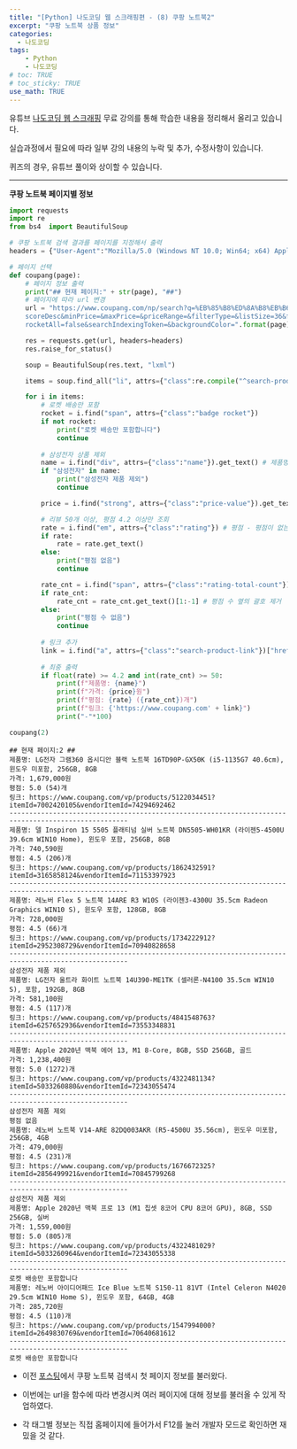```yaml
---
title: "[Python] 나도코딩 웹 스크래핑편 - (8) 쿠팡 노트북2"
excerpt: "쿠팡 노트북 상품 정보"
categories: 
  - 나도코딩
tags: 
    - Python
    - 나도코딩
# toc: TRUE
# toc_sticky: TRUE
use_math: TRUE
---
```


유튜브 [나도코딩 웹 스크래핑](https://www.youtube.com/watch?v=yQ20jZwDjTE&t=17499s) 무료 강의를 통해 학습한 내용을 정리해서 올리고 있습니다.

실습과정에서 필요에 따라 일부 강의 내용의 누락 및 추가, 수정사항이 있습니다.

퀴즈의 경우, 유튜브 풀이와 상이할 수 있습니다.

---


**쿠팡 노트북 페이지별 정보**


```python
import requests
import re
from bs4  import BeautifulSoup

# 쿠팡 노트북 검색 결과를 페이지를 지정해서 출력
headers = {"User-Agent":"Mozilla/5.0 (Windows NT 10.0; Win64; x64) AppleWebKit/537.36 (KHTML, like Gecko) Chrome/88.0.4324.104 Safari/537.36"}

# 페이지 선택
def coupang(page):
    # 페이지 정보 출력
    print("## 현재 페이지:" + str(page), "##")
    # 페이지에 따라 url 변경
    url = "https://www.coupang.com/np/search?q=%EB%85%B8%ED%8A%B8%EB%B6%81&channel=user&component=&eventCategory=SRP&trcid=&traid=&sorter=\
    scoreDesc&minPrice=&maxPrice=&priceRange=&filterType=&listSize=36&filter=&isPriceRange=false&brand=&offerCondition=&rating=0&page={0}&\
    rocketAll=false&searchIndexingToken=&backgroundColor=".format(page)

    res = requests.get(url, headers=headers)
    res.raise_for_status()

    soup = BeautifulSoup(res.text, "lxml")

    items = soup.find_all("li", attrs={"class":re.compile("^search-product")})

    for i in items:
        # 로켓 배송만 포함
        rocket = i.find("span", attrs={"class":"badge rocket"})
        if not rocket:
            print("로켓 배송만 포함합니다")
            continue
            
        # 삼성전자 상품 제외
        name = i.find("div", attrs={"class":"name"}).get_text() # 제품명
        if "삼성전자" in name:
            print("삼성전자 제품 제외")
            continue

        price = i.find("strong", attrs={"class":"price-value"}).get_text() # 가격

        # 리뷰 50개 이상, 평점 4.2 이상만 조회
        rate = i.find("em", attrs={"class":"rating"}) # 평점 - 평점이 없는 경우가 있었음
        if rate:
            rate = rate.get_text()
        else:
            print("평점 없음")
            continue

        rate_cnt = i.find("span", attrs={"class":"rating-total-count"}) # 평점 수 (30)
        if rate_cnt:
            rate_cnt = rate_cnt.get_text()[1:-1] # 평점 수 옆의 괄호 제거
        else:
            print("평점 수 없음")
            continue
        
        # 링크 추가
        link = i.find("a", attrs={"class":"search-product-link"})["href"]
        
        # 최중 출력
        if float(rate) >= 4.2 and int(rate_cnt) >= 50:
            print(f"제품명: {name}")
            print(f"가격: {price}원")
            print(f"평점: {rate} ({rate_cnt})개")
            print(f"링크: {'https://www.coupang.com' + link}")
            print("-"*100)

coupang(2)
```

    ## 현재 페이지:2 ##
    제품명: LG전자 그램360 옵시디안 블랙 노트북 16TD90P-GX50K (i5-1135G7 40.6cm), 윈도우 미포함, 256GB, 8GB
    가격: 1,679,000원
    평점: 5.0 (54)개
    링크: https://www.coupang.com/vp/products/5122034451?itemId=7002420105&vendorItemId=74294692462
    ----------------------------------------------------------------------------------------------------
    제품명: 델 Inspiron 15 5505 플래티넘 실버 노트북 DN5505-WH01KR (라이젠5-4500U 39.6cm WIN10 Home), 윈도우 포함, 256GB, 8GB
    가격: 740,590원
    평점: 4.5 (206)개
    링크: https://www.coupang.com/vp/products/1862432591?itemId=3165858124&vendorItemId=71153397923
    ----------------------------------------------------------------------------------------------------
    제품명: 레노버 Flex 5 노트북 14ARE R3 W10S (라이젠3-4300U 35.5cm Radeon Graphics WIN10 S), 윈도우 포함, 128GB, 8GB
    가격: 728,000원
    평점: 4.5 (66)개
    링크: https://www.coupang.com/vp/products/1734222912?itemId=2952308729&vendorItemId=70940828658
    ----------------------------------------------------------------------------------------------------
    삼성전자 제품 제외
    제품명: LG전자 울트라 화이트 노트북 14U390-ME1TK (셀러론-N4100 35.5cm WIN10 S), 포함, 192GB, 8GB
    가격: 581,100원
    평점: 4.5 (117)개
    링크: https://www.coupang.com/vp/products/4841548763?itemId=6257652936&vendorItemId=73553348831
    ----------------------------------------------------------------------------------------------------
    제품명: Apple 2020년 맥북 에어 13, M1 8-Core, 8GB, SSD 256GB, 골드
    가격: 1,238,400원
    평점: 5.0 (1272)개
    링크: https://www.coupang.com/vp/products/4322481134?itemId=5033260880&vendorItemId=72343055474
    ----------------------------------------------------------------------------------------------------
    삼성전자 제품 제외
    평점 없음
    제품명: 레노버 노트북 V14-ARE 82DQ003AKR (R5-4500U 35.56cm), 윈도우 미포함, 256GB, 4GB
    가격: 479,000원
    평점: 4.5 (231)개
    링크: https://www.coupang.com/vp/products/1676672325?itemId=2856499921&vendorItemId=70845799268
    ----------------------------------------------------------------------------------------------------
    삼성전자 제품 제외
    제품명: Apple 2020년 맥북 프로 13 (M1 칩셋 8코어 CPU 8코어 GPU), 8GB, SSD 256GB, 실버
    가격: 1,559,000원
    평점: 5.0 (805)개
    링크: https://www.coupang.com/vp/products/4322481029?itemId=5033260964&vendorItemId=72343055338
    ----------------------------------------------------------------------------------------------------
    로켓 배송만 포함합니다
    제품명: 레노버 아이디어패드 Ice Blue 노트북 S150-11 81VT (Intel Celeron N4020 29.5cm WIN10 Home S), 윈도우 포함, 64GB, 4GB
    가격: 285,720원
    평점: 4.5 (110)개
    링크: https://www.coupang.com/vp/products/1547994000?itemId=2649830769&vendorItemId=70640681612
    ----------------------------------------------------------------------------------------------------
    로켓 배송만 포함합니다
    

- 이전 [포스팅](https://romg2.github.io/%EB%82%98%EB%8F%84%EC%BD%94%EB%94%A9/nado_web_7_%EC%BF%A0%ED%8C%A1-%EB%85%B8%ED%8A%B8%EB%B6%81/)에서 쿠팡 노트북 검색시 첫 페이지 정보를 불러왔다.


- 이번에는 url을 함수에 따라 변경시켜 여러 페이지에 대해 정보를 불러올 수 있게 작업하였다.


- 각 태그별 정보는 직접 홈페이지에 들어가서 F12를 눌러 개발자 모드로 확인하면 재밌을 것 같다.
